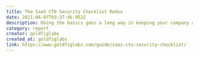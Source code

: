 ```yaml
---
title: The SaaS CTO Security Checklist Redux
date: 2021-06-07T03:37:46.952Z
description: Doing the basics goes a long way in keeping your company and product secure. This third1 edition of the SaaS CTO Security Checklist provides actionable security best practices CTOs (or anyone for that matter) can use to harden their security. This list is far from exhaustive, incomplete by nature since the security you need depends on your company, product, and assets.
category: report
creator: goldfiglabs
created_at: goldfiglabs
link: https://www.goldfiglabs.com/guide/saas-cto-security-checklist/
---
```


